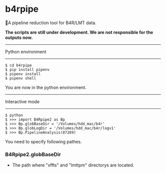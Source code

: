 # b4rpipe
:rocket:A pipeline reduction tool for B4R/LMT data.

**The scripts are still under development. We are not responsible for the outputs now.**

**************************************************************
Python environment
**************************************************************

```terminal
$ cd b4rpipe
$ pip install pipenv
$ pipenv install
$ pipenv shell
```

You are now in the python environment.

**************************************************************
Interactive mode
**************************************************************
```terminal
$ python
$ >>> import B4Rpipe2 as Bp
$ >>> Bp.globBaseDir = '/Volumes/hdd_mac/b4r'
$ >>> Bp.globLogDir = '/Volumes/hdd_mac/b4r/logv1'
$ >>> Bp.PipelineAnalysis(87269)
```

You need to specify following pathes.
### B4Rpipe2.globBaseDir
* The path where "xffts" and "lmttpm" directorys are located.
